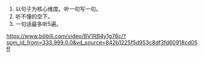 1. 以句子为核心维度。听一句写一句。
2. 听不懂的空下。
3. 一句话最多听5遍。

https://www.bilibili.com/video/BV1RB4y1g76c/?spm_id_from=333.999.0.0&vd_source=842b1225f5d953c8df3fd60918cd05ff